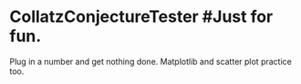 # CollatzConjectureTester #Just for fun. 
Plug in a number and get nothing done.
Matplotlib and scatter plot practice too.
